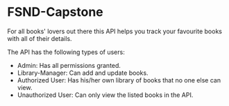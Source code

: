 # FSND-Capstone
For all books' lovers out there this API helps you track your favourite books with all of their details.

The API has the following types of users:

- Admin: Has all permissions granted.
- Library-Manager: Can add and update books.
- Authorized User: Has his/her own library of books that no one else can view.
- Unauthorized User: Can only view the listed books in the API.

